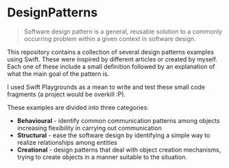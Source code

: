 # DesignPatterns

> Software design pattern is a general, reusable solution to a commonly occurring problem within a given context in software design. 

This repository contains a collection of several design patterns examples using Swift. These were inspired by different articles or created by myself. Each one of these include a small definition followed by an explanation of what the main goal of the pattern is.

I used Swift Playgrounds as a mean to write and test these small code fragments (a project would be overkill :P).

These examples are divided into three categories:

- __Behavioural__ - identify common communication patterns among objects increasing flexibility in carrying out communication
- __Structural__ - ease the software design by identifying a simple way to realize relationships among entities
- __Creational__ - design patterns that deal with object creation mechanisms, trying to create objects in a manner suitable to the situation.
